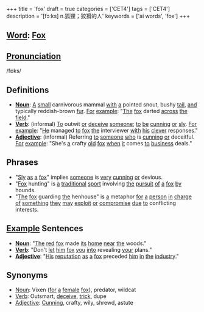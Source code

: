 +++
title = 'fox'
draft = true
categories = ['CET4']
tags = ['CET4']
description = '[fɔːks] n.狐狸；狡猾的人'
keywords = ['ai words', 'fox']
+++

## [Word](/post/word/): [Fox](/post/fox/)

## [Pronunciation](/post/pronunciation/)
/fɒks/

## Definitions
- **[Noun](/post/noun/)**: [A](/post/a/) [small](/post/small/) carnivorous mammal [with](/post/with/) [a](/post/a/) pointed snout, bushy [tail](/post/tail/), [and](/post/and/) typically reddish-brown [fur](/post/fur/). [For](/post/for/) [example](/post/example/): "[The](/post/the/) [fox](/post/fox/) darted [across](/post/across/) [the](/post/the/) [field](/post/field/)."
- **[Verb](/post/verb/)**: (informal) [To](/post/to/) outwit [or](/post/or/) [deceive](/post/deceive/) [someone](/post/someone/); [to](/post/to/) [be](/post/be/) [cunning](/post/cunning/) [or](/post/or/) [sly](/post/sly/). [For](/post/for/) [example](/post/example/): "[He](/post/he/) managed [to](/post/to/) [fox](/post/fox/) [the](/post/the/) interviewer [with](/post/with/) [his](/post/his/) [clever](/post/clever/) responses."
- **[Adjective](/post/adjective/)**: (informal) Referring [to](/post/to/) [someone](/post/someone/) [who](/post/who/) is [cunning](/post/cunning/) [or](/post/or/) deceitful. [For](/post/for/) [example](/post/example/): "She's [a](/post/a/) crafty [old](/post/old/) [fox](/post/fox/) [when](/post/when/) [it](/post/it/) comes [to](/post/to/) [business](/post/business/) deals."

## Phrases
- "[Sly](/post/sly/) [as](/post/as/) [a](/post/a/) [fox](/post/fox/)" implies [someone](/post/someone/) is [very](/post/very/) [cunning](/post/cunning/) [or](/post/or/) devious.
- "[Fox](/post/fox/) hunting" is [a](/post/a/) [traditional](/post/traditional/) [sport](/post/sport/) involving [the](/post/the/) [pursuit](/post/pursuit/) [of](/post/of/) [a](/post/a/) [fox](/post/fox/) [by](/post/by/) hounds.
- "[The](/post/the/) [fox](/post/fox/) guarding [the](/post/the/) henhouse" is [a](/post/a/) metaphor [for](/post/for/) [a](/post/a/) [person](/post/person/) [in](/post/in/) [charge](/post/charge/) [of](/post/of/) [something](/post/something/) [they](/post/they/) [may](/post/may/) [exploit](/post/exploit/) [or](/post/or/) [compromise](/post/compromise/) [due](/post/due/) [to](/post/to/) conflicting interests.

## [Example](/post/example/) Sentences
- **[Noun](/post/noun/)**: "[The](/post/the/) [red](/post/red/) [fox](/post/fox/) made [its](/post/its/) [home](/post/home/) [near](/post/near/) [the](/post/the/) woods."
- **[Verb](/post/verb/)**: "Don't [let](/post/let/) [him](/post/him/) [fox](/post/fox/) [you](/post/you/) [into](/post/into/) revealing [your](/post/your/) plans."
- **[Adjective](/post/adjective/)**: "[His](/post/his/) [reputation](/post/reputation/) [as](/post/as/) [a](/post/a/) [fox](/post/fox/) preceded [him](/post/him/) [in](/post/in/) [the](/post/the/) [industry](/post/industry/)."

## Synonyms
- [Noun](/post/noun/): Vixen ([for](/post/for/) [a](/post/a/) [female](/post/female/) [fox](/post/fox/)), predator, wildcat
- [Verb](/post/verb/): Outsmart, [deceive](/post/deceive/), [trick](/post/trick/), dupe
- [Adjective](/post/adjective/): [Cunning](/post/cunning/), crafty, wily, shrewd, astute
